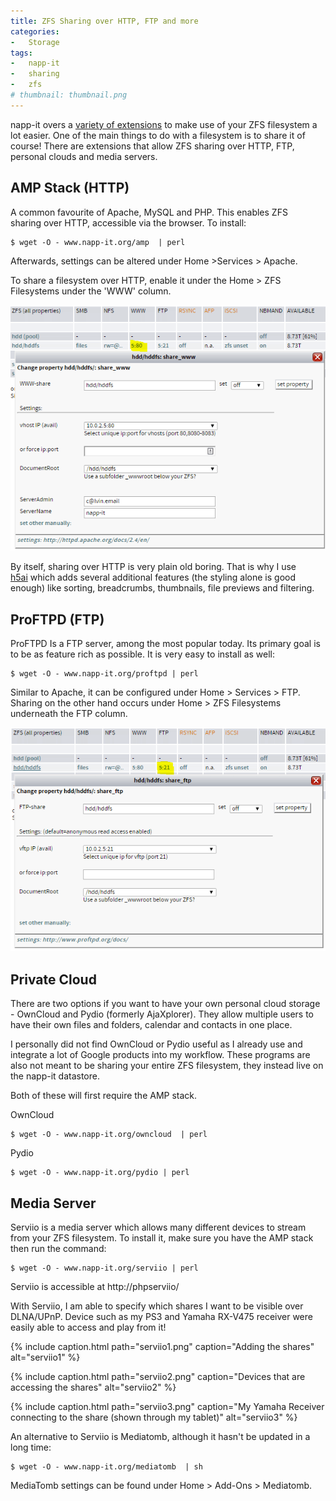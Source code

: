 ```yaml
---
title: ZFS Sharing over HTTP, FTP and more
categories:
-   Storage
tags:
-   napp-it
-   sharing
-   zfs
# thumbnail: thumbnail.png
---
```


napp-it overs a [variety of extensions](http://napp-it.org/extensions/index_en.html) to make use of your ZFS filesystem a lot easier. One of the main things to do with a filesystem is to share it of course! There are extensions that allow ZFS sharing over HTTP, FTP, personal clouds and media servers.

<!-- more -->

## AMP Stack (HTTP)

A common favourite of Apache, MySQL and PHP. This enables ZFS sharing over HTTP, accessible via the browser. To install:

```shell-session
$ wget -O - www.napp-it.org/amp  | perl
```

Afterwards, settings can be altered under Home >Services > Apache.

To share a filesystem over HTTP, enable it under the Home > ZFS Filesystems under the 'WWW' column.

[![apache](apache.png)](apache.png)

By itself, sharing over HTTP is very plain old boring. That is why I use [h5ai](http://larsjung.de/h5ai/) which adds several additional features (the styling alone is good enough) like sorting, breadcrumbs, thumbnails, file previews and filtering.

## ProFTPD (FTP)

ProFTPD Is a FTP server, among the most popular today. Its primary goal is to be as feature rich as possible. It is very easy to install as well:

```shell-session
$ wget -O - www.napp-it.org/proftpd | perl
```

Similar to Apache, it can be configured under Home > Services > FTP. Sharing on the other hand occurs under Home > ZFS Filesystems underneath the FTP column.

[![ftp](ftp.png)](ftp.png)

## Private Cloud

There are two options if you want to have your own personal cloud storage - OwnCloud and Pydio (formerly AjaXplorer). They allow multiple users to have their own files and folders, calendar and contacts in one place.

I personally did not find OwnCloud or Pydio useful as I already use and integrate a lot of Google products into my workflow. These programs are also not meant to be sharing your entire ZFS filesystem, they instead live on the napp-it datastore.

Both of these will first require the AMP stack.

OwnCloud

```shell-session
$ wget -O - www.napp-it.org/owncloud  | perl
```

Pydio

```shell-session
$ wget -O - www.napp-it.org/pydio | perl
```

## Media Server

Serviio is a media server which allows many different devices to stream from your ZFS filesystem. To install it, make sure you have the AMP stack then run the command:

```shell-session
$ wget -O - www.napp-it.org/serviio | perl
```

Serviio is accessible at http://<nappit>phpserviio/

With Serviio, I am able to specify which shares I want to be visible over DLNA/UPnP. Device such as my PS3 and Yamaha RX-V475 receiver were easily able to access and play from it!

{% include caption.html path="serviio1.png" caption="Adding the shares" alt="serviio1" %}

{% include caption.html path="serviio2.png" caption="Devices that are accessing the shares" alt="serviio2" %}

{% include caption.html path="serviio3.png" caption="My Yamaha Receiver connecting to the share (shown through my tablet)" alt="serviio3" %}

An alternative to Serviio is Mediatomb, although it hasn't be updated in a long time:

```shell-session
$ wget -O - www.napp-it.org/mediatomb  | sh
```

MediaTomb settings can be found under Home > Add-Ons > Mediatomb.
